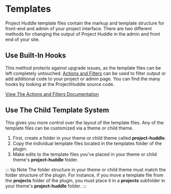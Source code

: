 # Templates

Project Huddle template files contain the markup and template structure for front-end and admin of your project interface. There are two different methods for changing the output of Project Huddle in the admin and front end of your site. 

## Use Built-In Hooks <Badge text="Recommended" vertical="bottom"/>
This method protects against upgrade issues, as the template files can be 
left completely untouched. [Actions and Filters](/actions-and-filters/) can be used to filter output or add additional code to your project or admin page. You can find the many hooks by looking at the ProjectHuddle source code.

[View The Actions and Filters Documentation](/actions-and-filters/)

## Use The Child Template System
This gives you more control over the layout of the template files. Any of the template files can be customized via a theme or child theme. 

1. First, create a folder in your theme or child theme called **project-huddle**. 
2. Copy the individual template files located in the templates folder of the plugin.
3. Make edits to the template files you've placed in your theme or child theme's **project-huddle** folder.

::: tip Note
The folder structure in your theme or child theme must match the folder structure of the plugin. For instance, if you move a template file from the **projects** folder of the plugin, you must place it in a **projects** subfolder in your theme's **project-huddle** folder.
:::